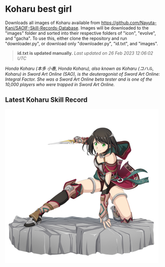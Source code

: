 # Koharu best girl

Downloads all images of Koharu available from https://github.com/Nayuta-Kani/SAOIF-Skill-Records-Database.
Images will be downloaded to the "images" folder and sorted into their respective folders of "icon", "evolve", and "gacha".
To use this, either clone the repository and run "downloader.py", or download only "downloader.py", "id.txt", and "images".

> **id.txt is updated manually.** *Last updated on 26 Feb 2023 12:06:02 UTC*

*Honda Koharu (本多 小春, Honda Koharu), also known as Koharu (コハル, Koharu) in Sword Art Online (SAO), is the deuteragonist of Sword Art Online: Integral Factor. She was a Sword Art Online beta tester and is one of the 10,000 players who were trapped in Sword Art Online.*

## Latest Koharu Skill Record

<img src="https://raw.githubusercontent.com/Nayuta-Kani/SAOIF-Skill-Records-Database/master/srimages/sr_icon_l_6001260.png" title="Latest Koharu Skill Record" alt="An Image of Koharu" width="500" height="500">